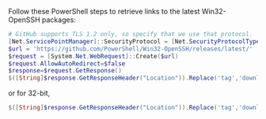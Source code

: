 Follow these PowerShell steps to retrieve links to the latest Win32-OpenSSH packages:

```powershell
# GitHub supports TLS 1.2 only, so specify that we use that protocol.
[Net.ServicePointManager]::SecurityProtocol = [Net.SecurityProtocolType]::Tls12
$url = 'https://github.com/PowerShell/Win32-OpenSSH/releases/latest/'
$request = [System.Net.WebRequest]::Create($url)
$request.AllowAutoRedirect=$false
$response=$request.GetResponse()
$([String]$response.GetResponseHeader("Location")).Replace('tag','download') + '/OpenSSH-Win64.zip'  
```
or for 32-bit,
```powershell
$([String]$response.GetResponseHeader("Location")).Replace('tag','download') + '/OpenSSH-Win32.zip'
```
